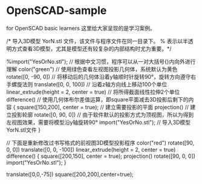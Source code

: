 # OpenSCAD-sample
for OpenSCAD basic learners
这里给大家呈现的是学习案例。


/* 导入3D模型 YorN.stl 文件，该文件与程序文件在同一目录下。
% 表示以半透明方式查看3D模型，尤其是模型还有较复杂的内部结构时尤为重要。*/

%import("YesOrNo.stl"); 
// 根据中文习惯，程序可以从一对大括号{}内向外进行理解
color("green") // 使用绿色查看左视图投影几何体，系统默认为黄色
rotate([0, -90, 0]) // 将移动后的几何体沿着y轴顺时针旋转90°，旋转方向遵守右手螺旋法则
translate([0, 0, 100]) // 沿着z轴方向线上移动100个单位
linear_extrude(height = 2, center = true) // 将所得截面线性拉伸2个单位
difference() // 使用几何体布尔差值运算，即square平面减去3D投影后剩下的内容
{
square([150,200], center = true); // 建立需要投影的平面
projection() // 建立投影轮廓
rotate([0, 90, 0]) // 由于软件默认的投影方式为顶视图，所以为得到左视图效果，需要将模型沿y轴旋转90°
import("YesOrNo.stl"); // 导入3D模型YorN.stl文件
}

// 下面是重新修改过书写格式的前视图3D模型投影程序
color("red") rotate([90, 0, 0]) translate([0, 0, -100])
linear_extrude(height = 2, center = true) difference() {
square([200,150], center = true);
projection() rotate([90, 0, 0]) import("YesOrNo.stl");
}

translate([0,0,-75]) square([200,200],center=true);
